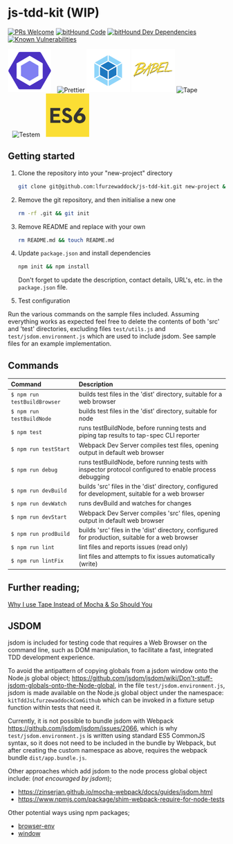 # js-tdd-kit (WIP)

[![PRs Welcome](https://img.shields.io/badge/PRs-welcome-brightgreen.svg?style=flat-square)](http://makeapullrequest.com)
[![bitHound Code](https://www.bithound.io/github/lfurzewaddock/js-tdd-kit/badges/code.svg)](https://www.bithound.io/github/lfurzewaddock/js-tdd-kit)
[![bitHound Dev Dependencies](https://www.bithound.io/github/lfurzewaddock/js-tdd-kit/badges/devDependencies.svg)](https://www.bithound.io/github/lfurzewaddock/js-tdd-kit/master/dependencies/npm)[![Known Vulnerabilities](https://snyk.io/test/github/lfurzewaddock/js-tdd-kit/badge.svg?targetFile=package.json)](https://snyk.io/test/github/lfurzewaddock/js-tdd-kit?targetFile=package.json)


<img src="https://raw.githubusercontent.com/github/explore/af73608b7685f722c713f3c554057270a358ae44/topics/eslint/eslint.png" height="100" alt="ESLint" title="ESLint"></img>
<img src="https://avatars0.githubusercontent.com/u/25822731?s=200&v=4" height="100" alt="Prettier" title="Prettier" style="margin-left:10px"></img>
<img src="https://raw.githubusercontent.com/github/explore/6c6508f34230f0ac0d49e847a326429eefbfc030/topics/webpack/webpack.png" height="100" alt="Webpack" title="Webpack"></img>
<img src="https://raw.githubusercontent.com/github/explore/cb39e2385dfcec8a661d01bfacff6b1e33bbaa9d/topics/babel/babel.png" width="100" alt="Babel" title="Babel"></img>
<img src="https://camo.githubusercontent.com/50dd49050de38c87a28ab6aa0b09bbe2d042cba1/687474703a2f2f737562737461636b2e6e65742f696d616765732f746170655f64726976652e706e67" height="100" alt="Tape" title="Tape"></img>
<img src="https://avatars3.githubusercontent.com/u/12507332?s=200&v=4" width="100" alt="Testem" title="Testem" style="margin:0 10px"></img>
<img src="https://raw.githubusercontent.com/github/explore/6c6508f34230f0ac0d49e847a326429eefbfc030/topics/es6/es6.png" width="100" alt="ES6" title="ES6"></img>

## Getting started

1. Clone the repository into your "new-project" directory

    ```bash
    git clone git@github.com:lfurzewaddock/js-tdd-kit.git new-project && cd new-project
    ```

2. Remove the git repository, and then initialise a new one

    ```bash
    rm -rf .git && git init
    ```

3. Remove README and replace with your own

    ```bash
    rm README.md && touch README.md
    ```

4. Update `package.json` and install dependencies

    ```bash
    npm init && npm install
    ```
    
    Don't forget to update the description, contact details, URL's, etc. in the `package.json` file.

5. Test configuration

Run the various commands on the sample files included. Assuming everything works as expected feel free to delete the contents of both 'src' and 'test' directories, excluding files `test/utils.js` and `test/jsdom.environment.js` which are used to include jsdom. See sample files for an example implementation. 

## Commands


| Command                    | Description  |
| :------------------------- |:-------------|
| `$ npm run testBuildBrowser` | builds test files in the 'dist' directory, suitable for a web browser |
| `$ npm run testBuildNode` | builds test files in the 'dist' directory, suitable for node |
| `$ npm test` | runs testBuildNode, before running tests and piping tap results to tap-spec CLI reporter |
| `$ npm run testStart` | Webpack Dev Server compiles test files, opening output in default web browser |
| `$ npm run debug` | runs testBuildNode, before running tests with inspector protocol configured to enable process debugging |
| `$ npm run devBuild` | builds 'src' files in the 'dist' directory, configured for development, suitable for a web browser |
| `$ npm run devWatch` | runs devBuild and watches for changes |
| `$ npm run devStart` | Webpack Dev Server compiles 'src' files, opening output in default web browser |
| `$ npm run prodBuild` | builds 'src' files in the 'dist' directory, configured for production, suitable for a web browser |
| `$ npm run lint` | lint files and reports issues (read only)|
| `$ npm run lintFix` | lint files and attempts to fix issues automatically (write) |


## Further reading;
[Why I use Tape Instead of Mocha & So Should You](https://medium.com/javascript-scene/why-i-use-tape-instead-of-mocha-so-should-you-6aa105d8eaf4)

## JSDOM

jsdom is included for testing code that requires a Web Browser on the command line, such as DOM manipulation, to facilitate a fast, integrated TDD development experience.

To avoid the antipattern of copying globals from a jsdom window onto the Node.js global object; https://github.com/jsdom/jsdom/wiki/Don't-stuff-jsdom-globals-onto-the-Node-global, in the file `test/jsdom.environment.js`, jsdom is made available on the Node.js global object under the namespace: `kitTddJsLfurzewaddockComGithub` which can be invoked in a fixture setup function within tests that need it. 

Currently, it is not possible to bundle jsdom with Webpack https://github.com/jsdom/jsdom/issues/2066, which is why `test/jsdom.environment.js` is written using standard ES5 CommonJS syntax, so it does not need to be included in the bundle by Webpack, but after creating the custom namespace as above, requires the webpack bundle `dist/app.bundle.js`.

Other approaches which add jsdom to the node process global object include: (*not encouraged by jsdom*);
- https://zinserjan.github.io/mocha-webpack/docs/guides/jsdom.html
- https://www.npmjs.com/package/shim-webpack-require-for-node-tests

Other potential ways using npm packages;
- [browser-env](https://github.com/lukechilds/browser-env)
- [window](https://github.com/lukechilds/window)

